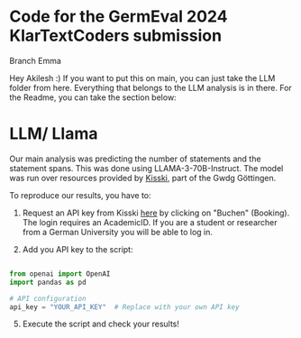 # Code for the GermEval 2024 KlarTextCoders submission 

Branch Emma

Hey Akilesh :)
If you want to put this on main, you can just take the LLM folder from here. Everything that belongs to 
the LLM analysis is in there. For the Readme, you can take the section below: 

# LLM/ Llama 
Our main analysis was predicting the number of statements and the statement spans. This was done using LLAMA-3-70B-Instruct. The model was run over resources provided by [Kisski](https://kisski.gwdg.de/), part of the Gwdg Göttingen. 

To reproduce our results, you have to:

 1. Request an API key from Kisski [here](https://kisski.gwdg.de/leistungen/2-02-llm-service/) by clicking on "Buchen" (Booking). The login requires an AcademicID. If you are a student or researcher from a German University you will be able to log in.

2. Add you API key to the script:

```python

from openai import OpenAI
import pandas as pd

# API configuration
api_key = "YOUR_API_KEY"  # Replace with your own API key

```

5. Execute the script and check your results!


